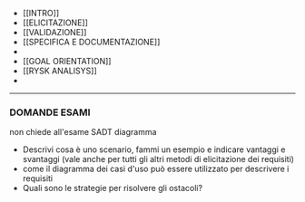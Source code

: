- [[INTRO]] 
- [[ELICITAZIONE]]
- [[VALIDAZIONE]]
- [[SPECIFICA E DOCUMENTAZIONE]]
- 
- [[GOAL ORIENTATION]]
- [[RYSK ANALISYS]]
- 



---
### DOMANDE ESAMI

non chiede all'esame SADT diagramma

- Descrivi cosa è uno scenario, fammi un esempio e indicare vantaggi e svantaggi (vale anche per tutti gli altri metodi di elicitazione dei requisiti)
- come il diagramma dei casi d'uso può essere utilizzato per descrivere i requisiti
- Quali sono le strategie per risolvere gli ostacoli?
